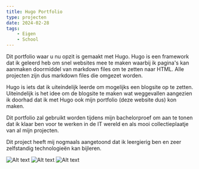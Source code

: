 ```yaml
---
title: Hugo Portfolio
type: projecten
date: 2024-02-28
tags: 
    - Eigen
    - School
---
```


Dit portfolio waar u nu opzit is gemaakt met Hugo. Hugo is een framework dat ik geleerd heb om snel websites mee te maken waarbij ik pagina's kan aanmaken doormiddel van markdown files om te zetten naar HTML. Alle projecten zijn dus markdown files die omgezet worden.

Hugo is iets dat ik uiteindelijk leerde om mogelijks een blogsite op te zetten. Uiteindelijk is het idee om de blogsite te maken wat weggevallen aangezien ik doorhad dat ik met Hugo ook mijn portfolio (deze website dus) kon maken.

Dit portfolio zal gebruikt worden tijdens mijn bachelorproef om aan te tonen dat ik klaar ben voor te werken in de IT wereld en als mooi collectieplaatje van al mijn projecten.

Dit project heeft mij nogmaals aangetoond dat ik leergierig ben en zeer zelfstandig technologieën kan bijleren.

![Alt text](/images/hugo-portfolio.png)
![Alt text](/images/hugo-portfolio-1.png)
![Alt text](/images/hugo-portfolio-2.png)
